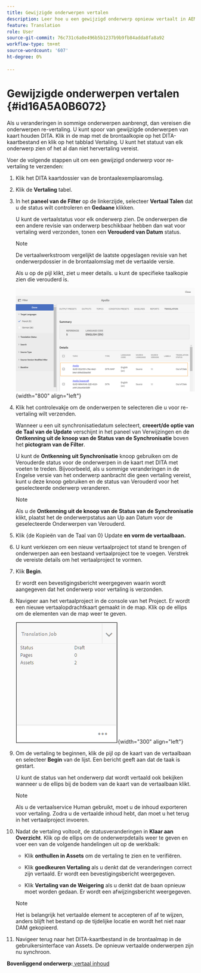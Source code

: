 ```yaml
---
title: Gewijzigde onderwerpen vertalen
description: Leer hoe u een gewijzigd onderwerp opnieuw vertaalt in AEM Guides.
feature: Translation
role: User
source-git-commit: 76c731c6a0e496b5b1237b9b9fb84adda8fa8a92
workflow-type: tm+mt
source-wordcount: '607'
ht-degree: 0%

---
```


# Gewijzigde onderwerpen vertalen {#id16A5A0B6072}

Als u veranderingen in sommige onderwerpen aanbrengt, dan vereisen die onderwerpen re-vertaling. U kunt spoor van gewijzigde onderwerpen van kaart houden DITA. Klik in de map met de brontaalkopie op het DITA-kaartbestand en klik op het tabblad Vertaling. U kunt het statuut van elk onderwerp zien of het al dan niet hervertaling vereist.

Voer de volgende stappen uit om een gewijzigd onderwerp voor re-vertaling te verzenden:

1. Klik het DITA kaartdossier van de brontaalexemplaaromslag.

1. Klik de **Vertaling** tabel.

1. In het **paneel van de Filter** op de linkerzijde, selecteer **Vertaal Talen** dat u de status wilt controleren en **Gedaane** klikken.

   U kunt de vertaalstatus voor elk onderwerp zien. De onderwerpen die een andere revisie van onderwerp beschikbaar hebben dan wat voor vertaling werd verzonden, tonen een **Verouderd van Datum** status.

   >[!NOTE]
   >
   > De vertaalwerkstroom vergelijkt de laatste opgeslagen revisie van het onderwerpdossier in de brontaalomslag met de vertaalde versie.

   Als u op de pijl klikt, ziet u meer details. u kunt de specifieke taalkopie zien die verouderd is.

   ![](images/out-of-sync-uuid.png){width="800" align="left"}

1. Klik het controlevakje om de onderwerpen te selecteren die u voor re-vertaling wilt verzenden.

   Wanneer u een uit synchronisatiedatum selecteert, **creeert/de optie van de Taal van de Update** verschijnt in het paneel van Verwijzingen en de **Ontkenning uit de knoop van de Status van de Synchronisatie** boven het **pictogram van de Filter**.

   U kunt de **Ontkenning uit Synchronisatie** knoop gebruiken om de Verouderde status voor de onderwerpen in de kaart met DITA met voeten te treden. Bijvoorbeeld, als u sommige veranderingen in de Engelse versie van het onderwerp aanbracht die geen vertaling vereist, kunt u deze knoop gebruiken en de status van Verouderd voor het geselecteerde onderwerp veranderen.

   >[!NOTE]
   >
   > Als u de **Ontkenning uit de knoop van de Status van de Synchronisatie** klikt, plaatst het de onderwerpstatus aan Up aan Datum voor de geselecteerde Onderwerpen van Verouderd.

1. Klik {de Kopieën van de Taal van 0} Update **en vorm de vertaalbaan.**

1. U kunt verkiezen om een nieuw vertaalproject tot stand te brengen of onderwerpen aan een bestaand vertaalproject toe te voegen. Verstrek de vereiste details om het vertaalproject te vormen.

1. Klik **Begin**.

   Er wordt een bevestigingsbericht weergegeven waarin wordt aangegeven dat het onderwerp voor vertaling is verzonden.

1. Navigeer aan het vertaalproject in de console van het Project. Er wordt een nieuwe vertaalopdrachtkaart gemaakt in de map. Klik op de ellips om de elementen van de map weer te geven.

   ![](images/incremental-job.PNG){width="300" align="left"}

1. Om de vertaling te beginnen, klik de pijl op de kaart van de vertaalbaan en selecteer **Begin** van de lijst. Een bericht geeft aan dat de taak is gestart.

   U kunt de status van het onderwerp dat wordt vertaald ook bekijken wanneer u de ellips bij de bodem van de kaart van de vertaalbaan klikt.

   >[!NOTE]
   >
   > Als u de vertaalservice Human gebruikt, moet u de inhoud exporteren voor vertaling. Zodra u de vertaalde inhoud hebt, dan moet u het terug in het vertaalproject invoeren.

1. Nadat de vertaling voltooit, de statusveranderingen in **Klaar aan Overzicht**. Klik op de ellips om de onderwerpdetails weer te geven en voer een van de volgende handelingen uit op de werkbalk:

   - Klik **onthullen in Assets** om de vertaling te zien en te verifiëren.

   - Klik **goedkeuren Vertaling** als u denkt dat de veranderingen correct zijn vertaald. Er wordt een bevestigingsbericht weergegeven.

   - Klik **Vertaling van de Weigering** als u denkt dat de baan opnieuw moet worden gedaan. Er wordt een afwijzingsbericht weergegeven.

   >[!NOTE]
   >
   > Het is belangrijk het vertaalde element te accepteren of af te wijzen, anders blijft het bestand op de tijdelijke locatie en wordt het niet naar DAM gekopieerd.

1. Navigeer terug naar het DITA-kaartbestand in de brontaalmap in de gebruikersinterface van Assets. De opnieuw vertaalde onderwerpen zijn nu synchroon.


**Bovenliggend onderwerp:**[ vertaal inhoud ](translation.md)
